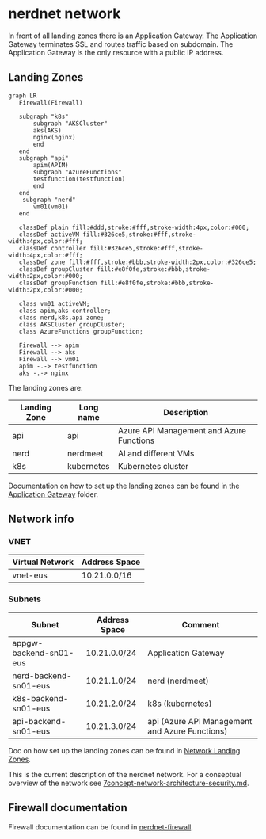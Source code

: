# nerdnet network

In front of all landing zones there is an Application Gateway. The Application Gateway terminates SSL and routes traffic based on subdomain. The Application Gateway is the only resource with a public IP address.


## Landing Zones

```mermaid
graph LR
   Firewall(Firewall)
   
   subgraph "k8s"
       subgraph "AKSCluster"
       aks(AKS) 
       nginx(nginx)
       end
   end
   subgraph "api"
       apim(APIM)
       subgraph "AzureFunctions"
       testfunction(testfunction)
       end
   end
    subgraph "nerd"
       vm01(vm01)
   end

   classDef plain fill:#ddd,stroke:#fff,stroke-width:4px,color:#000;
   classDef activeVM fill:#326ce5,stroke:#fff,stroke-width:4px,color:#fff;
   classDef controller fill:#326ce5,stroke:#fff,stroke-width:4px,color:#fff;
   classDef zone fill:#fff,stroke:#bbb,stroke-width:2px,color:#326ce5;
   classDef groupCluster fill:#e8f0fe,stroke:#bbb,stroke-width:2px,color:#000; 
   classDef groupFunction fill:#e8f0fe,stroke:#bbb,stroke-width:2px,color:#000; 

   class vm01 activeVM;
   class apim,aks controller;
   class nerd,k8s,api zone;
   class AKSCluster groupCluster;
   class AzureFunctions groupFunction;

   Firewall --> apim
   Firewall --> aks
   Firewall --> vm01
   apim -.-> testfunction
   aks -.-> nginx
```

The landing zones are:

| Landing Zone | Long name | Description |
|--------------|------------|-------------|
| api          | api        | Azure API Management and Azure Functions |
| nerd     | nerdmeet       | AI and different VMs |
| k8s   | kubernetes        | Kubernetes cluster |

Documentation on how to set up the landing zones can be found in the [Application Gateway](14cmd-application-gateway.md) folder.

## Network info

### VNET

| Virtual Network | Address Space |
|-----------------|---------------|
| vnet-eus        | 10.21.0.0/16  |

### Subnets

| Subnet | Address Space | Comment |
|--------|---------------|---------|
| appgw-backend-sn01-eus | 10.21.0.0/24 | Application Gateway |
| nerd-backend-sn01-eus | 10.21.1.0/24 | nerd (nerdmeet)  |
| k8s-backend-sn01-eus | 10.21.2.0/24 | k8s (kubernetes) |
| api-backend-sn01-eus | 10.21.3.0/24 | api (Azure API Management and Azure Functions) |

Doc on how set up the landing zones can be found in [Network Landing Zones](13cmd-network-landingzones.md).

This is the current description of the nerdnet network. For a conseptual overview of the network see [7concept-network-architecture-security.md](7concept-network-architecture-security.md).

## Firewall documentation

Firewall documentation can be found in [nerdnet-firewall](10nerdnet-firewall.md).
